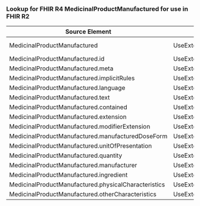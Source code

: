 ### Lookup for FHIR R4 MedicinalProductManufactured for use in FHIR R2

| Source Element | Usage | Target |
| -------------- | ----- | ------ |
| MedicinalProductManufactured | UseExtension | http://hl7.org/fhir/4.0/StructureDefinition/extension-MedicinalProductManufactured |
| MedicinalProductManufactured.id | UseExtensionFromAncestor | - |
| MedicinalProductManufactured.meta | UseExtensionFromAncestor | - |
| MedicinalProductManufactured.implicitRules | UseExtensionFromAncestor | - |
| MedicinalProductManufactured.language | UseExtensionFromAncestor | - |
| MedicinalProductManufactured.text | UseExtensionFromAncestor | - |
| MedicinalProductManufactured.contained | UseExtensionFromAncestor | - |
| MedicinalProductManufactured.extension | UseExtensionFromAncestor | - |
| MedicinalProductManufactured.modifierExtension | UseExtensionFromAncestor | - |
| MedicinalProductManufactured.manufacturedDoseForm | UseExtensionFromAncestor | - |
| MedicinalProductManufactured.unitOfPresentation | UseExtensionFromAncestor | - |
| MedicinalProductManufactured.quantity | UseExtensionFromAncestor | - |
| MedicinalProductManufactured.manufacturer | UseExtensionFromAncestor | - |
| MedicinalProductManufactured.ingredient | UseExtensionFromAncestor | - |
| MedicinalProductManufactured.physicalCharacteristics | UseExtensionFromAncestor | - |
| MedicinalProductManufactured.otherCharacteristics | UseExtensionFromAncestor | - |
